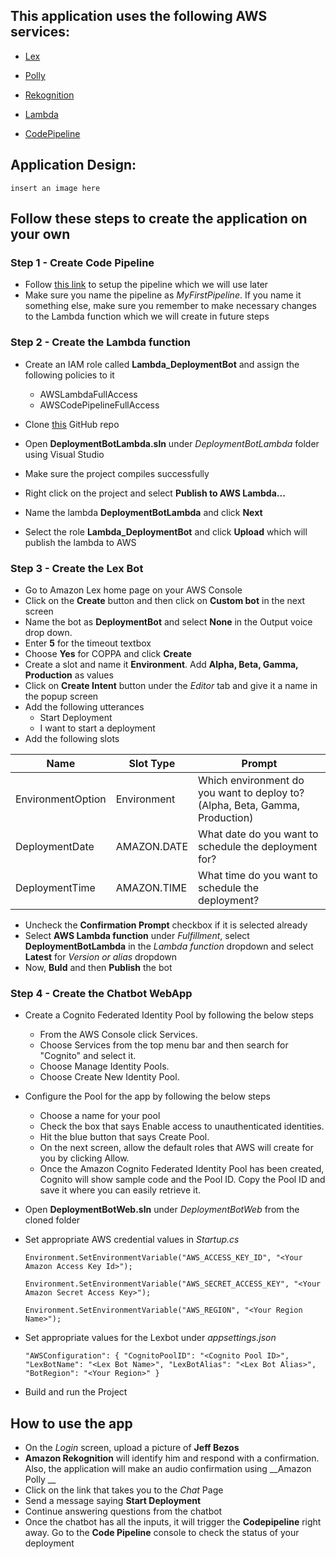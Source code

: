 ## This application uses the following AWS services:

* [Lex](https://docs.aws.amazon.com/lex/latest/dg/what-is.html)

* [Polly](https://docs.aws.amazon.com/polly/latest/dg/what-is.html) 

* [Rekognition](https://docs.aws.amazon.com/rekognition/latest/dg/what-is.html)

* [Lambda](https://docs.aws.amazon.com/lambda/latest/dg/welcome.html)

* [CodePipeline](https://docs.aws.amazon.com/codepipeline/latest/userguide/welcome.html)

## Application Design:

`insert an image here`

## Follow these steps to create the application on your own

### Step 1 - Create Code Pipeline 

* Follow [this link](https://docs.aws.amazon.com/codepipeline/latest/userguide/tutorials-simple-codecommit.html) to setup the pipeline which we will use later
* Make sure you name the pipeline as _MyFirstPipeline_. If you name it something else, make sure you remember to make necessary changes to the Lambda function which we will create in future steps

### Step 2 - Create the Lambda function

* Create an IAM role called __Lambda_DeploymentBot__ and assign the following policies to it
    * AWSLambdaFullAccess
    * AWSCodePipelineFullAccess

* Clone [this](https://github.com/awsimaya/DeploymentBot) GitHub repo
* Open __DeploymentBotLambda.sln__ under _DeploymentBotLambda_ folder using Visual Studio
* Make sure the project compiles successfully
* Right click on the project and select __Publish to AWS Lambda...__
* Name the lambda __DeploymentBotLambda__ and click __Next__
* Select the role __Lambda_DeploymentBot__ and click __Upload__ which will publish the lambda to AWS


### Step 3 - Create the Lex Bot

* Go to Amazon Lex home page on your AWS Console
* Click on the __Create__ button and then click on __Custom bot__ in the next screen
* Name the bot as __DeploymentBot__ and select __None__ in the Output voice drop down.
* Enter __5__ for the timeout textbox
* Choose __Yes__ for COPPA and click __Create__
* Create a slot and name it __Environment__. Add __Alpha, Beta, Gamma, Production__ as values
* Click on __Create Intent__ button under the _Editor_ tab and give it a name in the popup screen
* Add the following utterances
    * Start Deployment
    * I want to start a deployment
* Add the following slots


| Name      | Slot Type | Prompt |
| ----------- | ----------- | ----|
| EnvironmentOption | Environment | Which environment do you want to deploy to? (Alpha, Beta, Gamma, Production) |
| DeploymentDate   | AMAZON.DATE        |What date do you want to schedule the deployment for? |
| DeploymentTime | AMAZON.TIME | What time do you want to schedule the deployment? |

* Uncheck the __Confirmation Prompt__ checkbox if it is selected already
* Select __AWS Lambda function__ under _Fulfillment_, select __DeploymentBotLambda__ in the _Lambda function_ dropdown and select __Latest__ for _Version or alias_ dropdown
* Now, __Buld__ and then __Publish__ the bot

### Step 4 - Create the Chatbot WebApp
* Create a Cognito Federated Identity Pool by following the below steps
    * From the AWS Console click Services.
    * Choose Services from the top menu bar and then search for "Cognito" and select it.
    * Choose Manage Identity Pools.
    * Choose Create New Identity Pool.
* Configure the Pool for the app by following the below steps
    * Choose a name for your pool 
    * Check the box that says Enable access to unauthenticated identities.
    * Hit the blue button that says Create Pool.
    * On the next screen, allow the default roles that AWS will create for you by clicking Allow.
    * Once the Amazon Cognito Federated Identity Pool has been created, Cognito will show sample code and the Pool ID. Copy the Pool ID and save it where you can easily retrieve it.
* Open __DeploymentBotWeb.sln__ under _DeploymentBotWeb_ from the cloned folder
* Set appropriate AWS credential values in _Startup.cs_ 

    `Environment.SetEnvironmentVariable("AWS_ACCESS_KEY_ID", "<Your Amazon Access Key Id>");`

    `Environment.SetEnvironmentVariable("AWS_SECRET_ACCESS_KEY", "<Your Amazon Secret Access Key>");`

    `Environment.SetEnvironmentVariable("AWS_REGION", "<Your Region Name>");`
    
* Set appropriate values for the Lexbot under _appsettings.json_

    `"AWSConfiguration": {
    "CognitoPoolID": "<Cognito Pool ID>",
    "LexBotName": "<Lex Bot Name>",
    "LexBotAlias": "<Lex Bot Alias>",
    "BotRegion": "<Your Region>"
    }`

* Build and run the Project

## How to use the app

* On the _Login_ screen, upload a picture of __Jeff Bezos__
* __Amazon Rekognition__ will identify him and respond with a confirmation. Also, the application will make an audio confirmation using __Amazon Polly __
* Click on the link that takes you to the _Chat_ Page
* Send a message saying __Start Deployment__
* Continue answering questions from the chatbot
* Once the chatbot has all the inputs, it will trigger the __Codepipeline__ right away. Go to the __Code Pipeline__ console to check the status of your deployment
